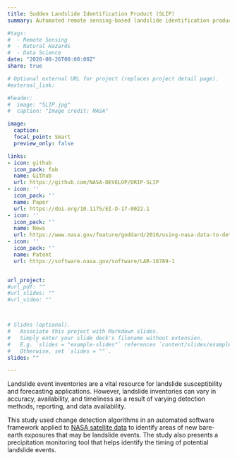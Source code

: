 ```yaml
---
title: Sudden Landslide Identification Product (SLIP)
summary: Automated remote sensing-based landslide identification product

#tags: 
#  - Remote Sensing
#  - Natural Hazards
#  - Data Science
date: "2020-08-26T00:00:00Z"
share: true

# Optional external URL for project (replaces project detail page).
#external_link:

#header:
#  image: "SLIP.jpg"
#  caption: "Image credit: NASA"

image: 
  caption: 
  focal_point: Smart
  preview_only: false

links:
- icon: github
  icon_pack: fab
  name: Github
  url: https://github.com/NASA-DEVELOP/DRIP-SLIP
- icon: ''
  icon_pack: ''
  name: Paper
  url: https://doi.org/10.1175/EI-D-17-0022.1
- icon: ''
  icon_pack: ''
  name: News
  url: https://www.nasa.gov/feature/goddard/2016/using-nasa-data-to-detect-potential-landslides
- icon: ''
  icon_pack: ''
  name: Patent
  url: https://software.nasa.gov/software/LAR-18789-1


url_project: 
#url_pdf: ""
#url_slides: ""
#url_video: ""



# Slides (optional).
#   Associate this project with Markdown slides.
#   Simply enter your slide deck's filename without extension.
#   E.g. `slides = "example-slides"` references `content/slides/example-slides.md`.
#   Otherwise, set `slides = ""`.
slides: ""

---
```


Landslide event inventories are a vital resource for landslide susceptibility and forecasting applications. However, landslide inventories can vary in accuracy, availability, and timeliness as a result of varying detection methods, reporting, and data availability. 

This study used change detection algorithms in an automated software framework applied to [NASA satellite data](https://www.nasa.gov/feature/goddard/2016/using-nasa-data-to-detect-potential-landslides) to identify areas of new bare-earth exposures that may be landslide events. The study also presents a precipitation monitoring tool that helps  identify the timing of potential landslide events.

